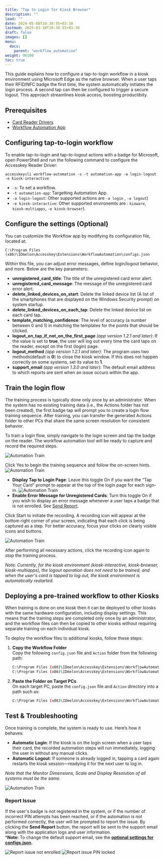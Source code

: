 ```yaml
---
title: "Tap to Login for Kiosk Browser"
description: ""
lead: ""
date: 2024-05-08T10:30:55+03:30
lastmod: 2025-03-10T10:30:55+03:30
draft: false
images: []
menu:
  docs:
    parent: "workflow_automation"
weight: 96100
toc: true
---
```


This guide explains how to configure a tap-to-login workflow in a kiosk environment using Microsoft Edge as the native browser. When a user taps their RFID/NFC badge the first time, the system automatically initiates the login process. A second tap can then be configured to trigger a secure logout. This approach streamlines kiosk access, boosting productibity.

## Prerequisites

- [Card Reader Drivers](https://idmelon.com/docs/downloads)
- [Workflow Automation App](https://idmelon.com/docs/downloads)

## Configuring tap-to-login workflow

To enable tap-to-login and tap-to-logout actions with a badge for Microsoft, open PowerShell and run the following command to configure the Accesskey Reader Driver:

```shell
accesskeycli workflow-automation -s -t automation-app -a login-logout -e kiosk-interactive
```

- `-s`: To set a workflow.
- `-t automation-app`: Targetting Automation App.
- `-a login-logout`: Other supported actions are `-a login` , `-a logout`)
- `-e kiosk-interactive`: Other supported environemts are : `kioware`, `kiosk-multiapps`, `-e kiosk-browser`).

## Configure the settings (Optional)

You can customize the Workflow app by modifying its configuration file, located at:

```shell
C:\Program Files (x86)\IDmelon\Accesskey\Extensions\WorkflowAutomation\configs.json
```

Within this file, you can adjust error messages, define login/logout behavior, and more. Below are the key parameters:

- **unregistered_card_title**: The title of the unregistered card error alert.
- **unregistered_card_message**: The message of the unregistered card error alert.
- **delete_linked_devices_on_start**: Delete the linked device list (A list of the smartphones that are displayed on the Windows Security prompt) on system startup.
- **delete_linked_devices_on_each_tap**: Delete the linked device list on each card tap.
- **template_matching_confidence**: The level of accuracy (a number between 0 and 1) in matching the templates for the points that should be clicked.
- **logout_on_tap_if_not_on_the_first_page** *(app version 1.2.1 and later)*: If the value is set to **true**, the user will log out every time the card taps on the reader, except on the first (login) page.
- **logout_method** *(app version 1.2.1 and later)*: The program uses two methods(default is **0**) to close the kiosk window. If this does not happen correctly on some systems, set its value to **1**.
- **support_email** *(app version 1.3.0 and later)*: The default email address to which reports are sent when an issue occurs within the app.

## Train the login flow

The training process is typically done only once by an administrator. When the system has no existing training data (i.e., the Actions folder has not been created), the first badge tap will prompt you to create a login flow training sequence. After training, you can transfer the generated Actions folder to other PCs that share the same screen resolution for consistent behavior.

To train a login flow, simply navigate to the login screen and tap the badge on the reader. The workflow automation tool will be ready to capture and record the required steps.

![Automation Train](/images/vendor/workflow_automation/automation_app/no_workflow_found.png)

Click Yes to begin the training sequence and follow the on-screen hints.
![Automation Train](/images/vendor/workflow_automation/automation_app/training_hints_window.png)

- **Display Tap to Login Page**: Leave this toggle On if you want the “Tap Your Card” prompt to appear at the top of the login page for each sign-in.
![Automation Train](/images/vendor/workflow_automation/automation_app/tap_card_alert.png)
- **Enable Error Message for Unregistered Cards**: Turn this toggle On if you wish to display an error message whenever a user taps a badge that is not enrolled. See [Send Report](#report-issue).

Click Start to initiate the recording. A recording icon will appear at the bottom right corner of your screen, indicating that each click is being captured as a step. For better accuracy, focus your clicks on clearly visible icons and buttons.

![Automation Train](/images/vendor/workflow_automation/automation_app/recording_icon.png)

After performing all necessary actions, click the recording icon again to stop the training process.

*Note: Currently, for the kiosk environment (kiosk-interactive, kiosk-browser, kiosk-multiapps), the logout operation does not need to be trained, and when the user's card is tapped to log out, the kiosk environment is automatically restarted.*

## Deploying a pre-trained workflow to other Kiosks

When training is done on one kiosk then it can be deployed to other kiosks with the same hardware configuration, including display settings. This means that the training steps are completed only once by an administrator, and the workflow files can then be copied to other kiosks without requiring separate training on each individual kiosk.

To deploy the workflow files to additional kiosks, follow these steps:

1. **Copy the Workflow Folder**<br>
   Copy the following `config.json` file and `Action` folder from the following path:

   ```bash
   C:\Program Files (x86)\IDmelon\Accesskey\Extensions\WorkflowAutomation\Actions
   C:\Program Files (x86)\IDmelon\Accesskey\Extensions\WorkflowAutomation\configs.json
   ```

2. **Paste the Folder on Target PCs**  
   On each target PC, paste the `config.json` file and `Action` directory into a path such as:

   ```bash
   C:\Program Files (x86)\IDmelon\Accesskey\Extensions\WorkflowAutomation\
   ```

## Test & Troubleshooting

Once training is complete, the system is ready to use. Here’s how it behaves:

- **Automatic Login**: If the kiosk is on the login screen when a user taps their card, the recorded automation steps will run immediately, logging the user in without any manual clicks.
- **Automatic Logout**: If someone is already logged in, tapping a card again restarts the kiosk session—readying it for the next user to log in.

*Note that the Monitor Dimensions, Scale and Display Resolution of all systems must be the same.*

![Automation Train](/images/vendor/workflow_automation/automation_app/screen_resolution.png)

### Report Issue

If the user's badge is not registered in the system, or if the number of incorrect PIN attempts has been reached, or if the automation is not performed correctly, the user will be prompted to report the issue. By clicking the **Send Report** button, the report will be sent to the support email along with the application logs and user information.<br>
***Note:** To change the default support email, see the **[optional settings for configs.json](#configure-the-settings-optional).**

![Report issue not enrolled](/images/vendor/workflow_automation/automation_app/report_issue_not_enrolled.png)
![Report issue PIN locked](/images/vendor/workflow_automation/automation_app/report_issue_pin_locked.png)

